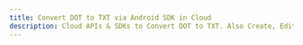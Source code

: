 ---title: Convert DOT to TXT via Android SDK in Clouddescription: Cloud APIs & SDKs to Convert DOT to TXT. Also Create, Edit & Render Microsoft Word & OpenOffice documents in the Cloud.---